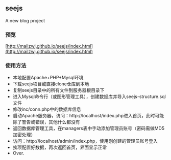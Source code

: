## seejs

A new blog project

### 预览

[http://mailzwj.github.io/seejs/index.html](http://mailzwj.github.io/seejs/index.html)

### 使用方法

* 本地配置Apache+PHP+Mysql环境
* 下载seejs项目或直接clone仓库到本地
* 复制seejs目录中的所有文件到服务器根目录下
* 进入Mysql命令行（或图形管理工具），创建数据库并导入seejs-structure.sql文件
* 修改inc/conn.php中的数据库信息
* 启动Apache服务器，访问：http://localhost/index.php进入首页，此时可能除了警告或错误，其他什么都没有
* 返回数据库管理工具，在managers表中手动添加管理员账号（密码需做MD5加密处理）
* 访问：http://localhost/admin/index.php，使用刚创建的管理员账号登入
* 挨项配置好数据，再次返回首页，界面显示正常
* Over.
